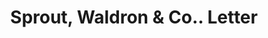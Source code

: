 ---
doi: 10.7916/D8P570FF
date_other: '1917'
date_other_textual: '1917'
form: correspondence
genre:
- Letters (correspondence)
name:
- Sprout, Waldron & Co.
object_in_context_url: https://biggert.cul.columbia.edu/items/view/ave_biggert_00115
subject_hierarchical_geographic:
- Atlanta, Georgia, United States
subject_name:
- Sprout, Waldron & Co.
title: Sprout, Waldron & Co.. Letter
sort_title: Sprout, Waldron & Co.. Letter
call_number: ave_biggert_00115
coordinates:
- 33.755,-84.39
pid: ave_biggert_00115
identifiers: ave_biggert_00115
thumbnail: https://derivativo-1.library.columbia.edu/iiif/2/ldpd:342850/full/!256,256/0/native.jpg
permalink: /biggert/ave_biggert_00115/
layout: iiif-image-page
---